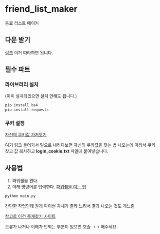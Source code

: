 # friend_list_maker
동료 리스트 메이커

## 다운 받기
[링크](https://github.com/currypancake/wiki-info-macro)
이거 따라하면 됩니다.

## 필수 파트
### 라이브러리 설치
(이미 설치되있으면 설치 안해도 됩니다.)
~~~bash
pip install bs4
pip install requests
~~~

### 쿠키 설정
[자신의 쿠키값 가져오기](https://github.com/currypancake/SaveImage)


여기 링크 들어가서 밑으로 내리다보면 자신의 쿠키값을 찾는 법 나오는데 따라서 쿠키 찾고
값 복사하고 **login_cookie.txt** 파일에 붙여넣습니다.


## 사용법
1. 파워쉘을 켠다.
2. 아래 명령어를 입력한다. [파워쉘을 여는 법](https://www.manualfactory.net/11724)
~~~bash
python main.py
~~~
간단한 작업인데 원래 파이썬 자체가 졸라 느려서 결과 나오는 것도 개느림

[참고로 이건 중개찾기 사이트](https://currypancake.github.io/dongryo-compare/index.html)


오류가 나거나 이해가 안되는 부분이 있으면 호출 ㄱㄱ 해주세요.